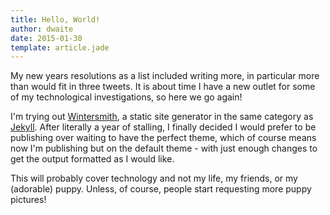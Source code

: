 ```yaml
---
title: Hello, World!
author: dwaite
date: 2015-01-30
template: article.jade
---
```


My new years resolutions as a list included writing more, in particular more
than would fit in three tweets. It is about time I have a new outlet for some
of my technological investigations, so here we go again!

I'm trying out [Wintersmith](http://wintersmith.io), a static site generator
in the same category as [Jekyll](http://jekyllrb.com). After literally a year of
stalling, I finally decided I would prefer to be publishing over waiting to have
the perfect theme, which of course means now I'm publishing but on the default
theme - with just enough changes to get the output formatted as I would like.

This will probably cover technology and not my life, my friends, or my
(adorable) puppy. Unless, of course, people start requesting more puppy
pictures!
